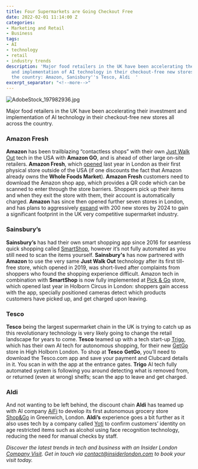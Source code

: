 ```yaml
---
title: Four Supermarkets are Going Checkout Free
date: 2022-02-01 11:14:00 Z
categories:
- Marketing and Retail
- Business
tags:
- AI
- technology
- retail
- industry trends
description: 'Major food retailers in the UK have been accelerating their investment
  and implementation of AI technology in their checkout-free new stores all across
  the country: Amazon, Sanisbury''s Tesco, Aldi  '
excerpt_separator: "<!--more-->"
---
```


![AdobeStock_197982936.jpg](/uploads/AdobeStock_197982936.jpg)


Major food retailers in the UK have been accelerating their investment and implementation of AI technology in their checkout-free new stores all across the country.

### Amazon Fresh

**Amazon** has been trailblazing “contactless shops” with their own [Just Walk Out](https://justwalkout.com/) tech in the USA with **Amazon GO**, and is ahead of other large on-site retailers. **Amazon Fresh**, which [opened](https://www.shopfloorinsights.co.uk/storecheck-amazon-fresh) last year in London as their first physical store outside of the USA (if one discounts the fact that Amazon already owns the **Whole Foods Market**).  **Amazon Fresh** customers need to download the Amazon shop app, which provides a QR code which can be scanned to enter through the store barriers. Shoppers pick up their items and when they exit the store with them, their account is automatically charged. **Amazon** has since then opened further seven stores in London, and has plans to aggressively [expand](https://www.chargedretail.co.uk/2021/11/11/amazon-plans-to-open-200-cashierless-fresh-stores-to-catch-tesco-and-sainsburys/) with 200 new stores by 2024 to gain a significant footprint in the UK very competitive supermarket industry. 

<!--more-->

### Sainsbury’s

**Sainsbury’s** has had their own smart shopping app since 2016 for seamless quick shopping called [SmartShop](https://smartshop.sainsburys.co.uk/), however it’s not fully automated as you still need to scan the items yourself.  **Sainsbury's** has now partnered with **Amazon** to use the very same **Just Walk Out** technology after its first till-free store, which opened in 2019, was short-lived after complaints from shoppers who found the shopping experience difficult. Amazon tech in combination with **SmartShop** is now fully implemented at [Pick & Go](https://retailtechinnovationhub.com/home/2021/11/29/sainsburys-opens-smartshop-pick-and-go-store-at-holborn-circus-london) store, which opened last year in Holborn Circus in London: shoppers gain access with the app, specially positioned cameras detect which products customers have picked up, and get charged upon leaving.

### Tesco

**Tesco** being the largest supermarket chain in the UK is trying to catch up as this revolutionary technology is very likely going to change the retail landscape for years to come. **Tesco** teamed up with a tech start-up [Trigo](https://www.trigoretail.com/), which has their own AI tech for autonomous shopping, for their new [GetGo](https://www.tescoplc.com/news/2021/tesco-opens-new-checkout-free-store-getgo/) store in High Holborn London. To shop at **Tesco** **GetGo**, you’ll need to download the Tesco.com app and save your payment and Clubcard details in it. You scan in with the app at the entrance gates. **Trigo** AI tech fully automated system is following you around detecting what is removed from, or returned (even at wrong) shelfs; scan the app to leave and get charged.  


### Aldi

And not wanting to be left behind, the discount chain **Aldi** has teamed up with AI company [AiFi](https://aifi.com/) to develop its first autonomous grocery store [Shop&Go](https://retailtechinnovationhub.com/home/2022/1/18/aifi-tech-powers-new-aldi-uk-checkout-free-concept-store) in Greenwich, London.  **Aldi’s** experience goes a bit further as it also uses tech by a company called [Yoti](https://www.yoti.com/) to confirm customers’ identity on age restricted items such as alcohol using face recognition technology, reducing the need for manual checks by staff.


*Discover the latest trends in tech and business with an Insider London [Company Visit](https://www.insiderlondon.com/online-education/online-company-visits/). Get in touch via [contact@insiderlondon.com](https://www.insiderlondon.com/contact-us/) to book your visit today.*